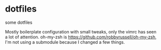dotfiles
========

some dotfiles

Mostly boilerplate configuration with small tweaks, only the vimrc has seen a lot of attention.
oh-my-zsh is https://github.com/robbyrussell/oh-my-zsh, I'm not using a submodule because I changed a few things.
